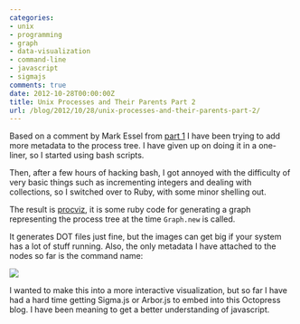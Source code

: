 ```yaml
---
categories:
- unix
- programming
- graph
- data-visualization
- command-line
- javascript
- sigmajs
comments: true
date: 2012-10-28T00:00:00Z
title: Unix Processes and Their Parents Part 2
url: /blog/2012/10/28/unix-processes-and-their-parents-part-2/
---
```


Based on a comment by Mark Essel from [part 1](/blog/2012/10/14/unix-processes-and-their-parents/) I have been trying
to add more metadata to the process tree. I have given up on doing it in a one-liner, so I started using bash scripts.

Then, after a few hours of hacking bash, I got annoyed with the difficulty of very basic things such as incrementing
integers and dealing with collections, so I switched over to Ruby, with some minor shelling out.

The result is [procviz](https://github.com/tlehman/procviz), it is some ruby code for generating a graph representing
the process tree at the time `Graph.new` is called.

It generates DOT files just fine, but the images can get big if your system has a lot of stuff running. Also, the only
metadata I have attached to the nodes so far is the command name:

<a href="/images/blogimg/proc_with_names.png">
  <img src="/images/blogimg/proc_with_names.png">
</a>

I wanted to make this into a more interactive visualization, but so far I have had a hard time getting Sigma.js or Arbor.js
to embed into this Octopress blog. I have been meaning to get a better understanding of javascript.
